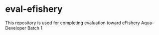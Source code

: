 # eval-efishery
This repository is used for completing evaluation toward eFishery Aqua-Developer Batch 1
